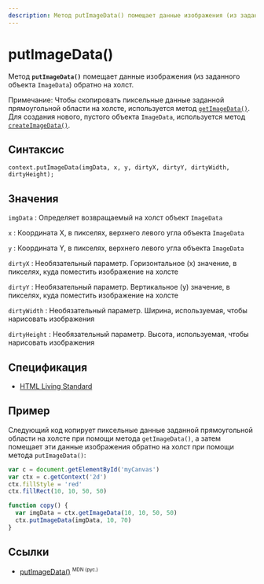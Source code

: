 ```yaml
---
description: Метод putImageData() помещает данные изображения (из заданного объекта ImageData) обратно на холст
---
```


# putImageData()

Метод **`putImageData()`** помещает данные изображения (из заданного объекта `ImageData`) обратно на холст.

Примечание: Чтобы скопировать пиксельные данные заданной прямоугольной области на холсте, используется метод [`getImageData()`](<getimagedata().md>). Для создания нового, пустого объекта `ImageData`, используется метод [`createImageData()`](<createimagedata().md>).

## Синтаксис

```
context.putImageData(imgData, x, y, dirtyX, dirtyY, dirtyWidth, dirtyHeight);
```

## Значения

`imgData`
: Определяет возвращаемый на холст объект `ImageData`

`x`
: Координата X, в пикселях, верхнего левого угла объекта `ImageData`

`y`
: Координата Y, в пикселях, верхнего левого угла объекта `ImageData`

`dirtyX`
: Необязательный параметр. Горизонтальное (x) значение, в пикселях, куда поместить изображение на холсте

`dirtyY`
: Необязательный параметр. Вертикальное (y) значение, в пикселях, куда поместить изображение на холсте

`dirtyWidth`
: Необязательный параметр. Ширина, используемая, чтобы нарисовать изображения

`dirtyHeight`
: Необязательный параметр. Высота, используемая, чтобы нарисовать изображения

## Спецификация

- [HTML Living Standard](https://html.spec.whatwg.org/multipage/canvas.html#dom-context-2d-putimagedata)

## Пример

Следующий код копирует пиксельные данные заданной прямоугольной области на холсте при помощи метода `getImageData()`, а затем помещает эти данные изображения обратно на холст при помощи метода `putImageData()`:

```js
var c = document.getElementById('myCanvas')
var ctx = c.getContext('2d')
ctx.fillStyle = 'red'
ctx.fillRect(10, 10, 50, 50)

function copy() {
  var imgData = ctx.getImageData(10, 10, 50, 50)
  ctx.putImageData(imgData, 10, 70)
}
```

## Ссылки

- [putImageData()](https://developer.mozilla.org/ru/docs/Web/API/CanvasRenderingContext2D/putImageData) <sup><small>MDN (рус.)</small></sup>
